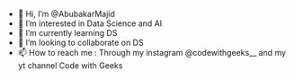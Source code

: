 - 👋 Hi, I’m @AbubakarMajid
- 👀 I’m interested in Data Science and AI
- 🌱 I’m currently learning DS
- 💞️ I’m looking to collaborate on DS 
- 📫 How to reach me : Through my instagram @codewithgeeks__ and my yt channel Code with Geeks

<!---
AbubakarMajid/AbubakarMajid is a ✨ special ✨ repository because its `README.md` (this file) appears on your GitHub profile.
You can click the Preview link to take a look at your changes.
--->

